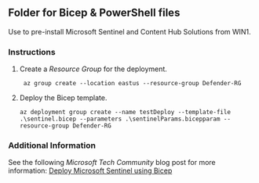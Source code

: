 ## Folder for Bicep & PowerShell files 

Use to pre-install Microsoft Sentinel and Content Hub Solutions from WIN1.

### Instructions

1. Create a *Resource Group* for the deployment.

    ```azurecli
     az group create --location eastus --resource-group Defender-RG
    ```

1. Deploy the Bicep template.

    ```azurecli
    az deployment group create --name testDeploy --template-file .\sentinel.bicep --parameters .\sentinelParams.bicepparam --resource-group Defender-RG
    ```

### Additional Information

See the following *Microsoft Tech Community* blog post for more information: [Deploy Microsoft Sentinel using Bicep](https://techcommunity.microsoft.com/blog/microsoftsentinelblog/deploy-microsoft-sentinel-using-bicep/4270970)
